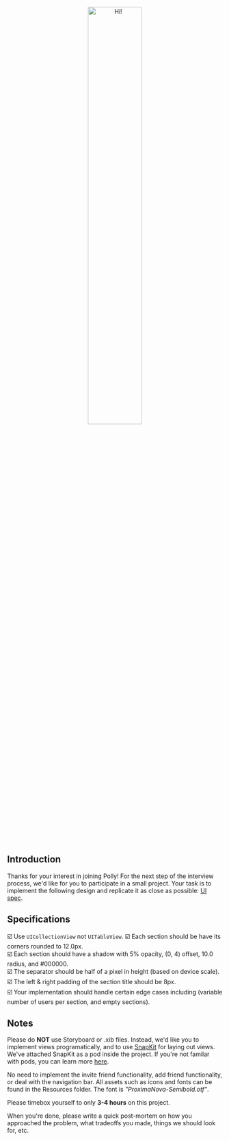 <p align="center">
  <img src="https://i.imgur.com/9HwWvWa.png" width="50%" height="50%" alt="Hi!"/>
</p>

## Introduction

Thanks for your interest in joining Polly! For the next step of the interview process, we'd like for you to participate in a small project. Your task is to implement the following design and replicate it as close as possible: [UI spec](https://i.imgur.com/WN2ZRKw.png).

## Specifications

☑️ Use `UICollectionView` not `UITableView`.
☑️ Each section should be have its corners rounded to 12.0px.  
☑️ Each section should have a shadow with 5% opacity, (0, 4) offset, 10.0 radius, and #000000.  
☑️ The separator should be half of a pixel in height (based on device scale).   
☑️ The left & right padding of the section title should be 8px.  
☑️ Your implementation should handle certain edge cases including (variable number of users per section, and empty sections).  

## Notes

Please do **NOT** use Storyboard or .xib files. Instead, we'd like you to implement views programatically, and to use [SnapKit](http://snapkit.io) for laying out views. We've attached SnapKit as a pod inside the project. If you're not familar with pods, you can learn more [here](http://cocoapods.org).

No need to implement the invite friend functionality, add friend functionality, or deal with the navigation bar. All assets such as icons and fonts can be found in the Resources folder. The font is *"ProximaNova-Semibold.otf"*. 

Please timebox yourself to only **3-4 hours** on this project.

When you're done, please write a quick post-mortem on how you approached the problem, what tradeoffs you made, things we should look for, etc.
